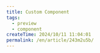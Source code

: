 ```yaml
---
title: Custom Component
tags:
  - preview
  - component
createTime: 2024/10/11 11:04:01
permalink: /en/article/243m2u5b/
---
```


<CustomComponent />
